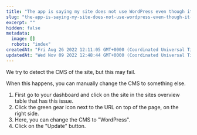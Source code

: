 ```yaml
---
title: "The app is saying my site does not use WordPress even though it does. How to fix?"
slug: "the-app-is-saying-my-site-does-not-use-wordpress-even-though-it-does-how-to-fix"
excerpt: ""
hidden: false
metadata: 
  image: []
  robots: "index"
createdAt: "Fri Aug 26 2022 12:11:05 GMT+0000 (Coordinated Universal Time)"
updatedAt: "Wed Nov 09 2022 12:48:44 GMT+0000 (Coordinated Universal Time)"
---
```

We try to detect the CMS of the site, but this may fail.

When this happens, you can manually change the CMS to something else.

<ol><li>First go to your dashboard and click on the site in the sites overview table that has this issue.</li>
<li>Click the green gear icon next to the URL on top of the page, on the right side.</li>
<li>Here, you can change the CMS to "WordPress".</li>
<li>Click on the "Update" button.</li></ol>
